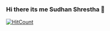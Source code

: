 ### Hi there its me Sudhan Shrestha 👋
[![HitCount](http://hits.dwyl.com/sakazux/sakazux.svg)](http://hits.dwyl.com/sakazux/sakazux)

<!--
**sakazux/sakazux** is a ✨ _special_ ✨ repository because its `README.md` (this file) appears on your GitHub profile.

About me :

- 🔭 I’m currently working on Android development.
- 🌱 I’m currently learning app development. 
- 🤔 I’m looking for help with an app idea for my final year project.
- 📫 How to reach me: sudhanbshrestha@gmail.com
 

